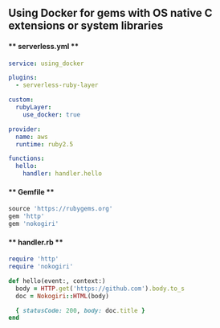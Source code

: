 
## Using Docker for gems with OS native C extensions or system libraries

<!-- tabs:start -->

#### ** serverless.yml **

```yml
service: using_docker

plugins:
  - serverless-ruby-layer

custom:
  rubyLayer:
    use_docker: true

provider:
  name: aws
  runtime: ruby2.5

functions:
  hello:
    handler: handler.hello

  ```

#### ** Gemfile **

```ruby
source 'https://rubygems.org'
gem 'http'
gem 'nokogiri'
```

#### ** handler.rb **

```ruby
require 'http'
require 'nokogiri'

def hello(event:, context:)
  body = HTTP.get('https://github.com').body.to_s
  doc = Nokogiri::HTML(body)

  { statusCode: 200, body: doc.title }
end


```

<!-- tabs:end -->

